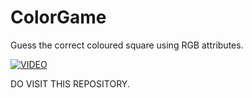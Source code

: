 # ColorGame
Guess the correct coloured square using RGB attributes.

[![VIDEO](https://img.youtube.com/vi/hJz0AcNCMiE/0.jpg)](https://www.youtube.com/watch?v=hJz0AcNCMiE)

DO VISIT THIS REPOSITORY.
